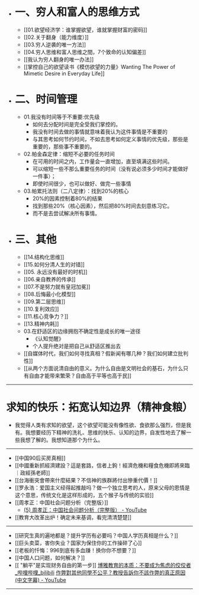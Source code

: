
- # 一、穷人和富人的思维方式
	- [[01.欲望经济学：谁掌握欲望，谁就掌握财富的密码]]
	- [[02.关于翻身（能力维度）]]
	- [[03.穷人逆袭的唯一方法]]
	- [[04.穷人思维和富人思维之間，7个致命的认知偏差]]
	- [[我认为穷人翻身的唯一办法]]
	- [[掌控自己的欲望读书《模仿欲望的力量》Wanting The Power of Mimetic Desire in Everyday Life]]
- # 二、时间管理
	- 01.我没有时间等于不重要:优先级
		- 如何去分配时间是完全受我们掌控的。
		- 我没有时间去做的事情就意味着我认为这件事情是不重要的
		- 与其思考如何节约时间，不如去思考如何定义事情的优先级，那些是重要的，那些事不重要的。
	- 02.帕金森定律：缩短不必要的任务时间
		- 在可用的时间之内，工作量会一直增加，直至填满这些时间。
		- 可以缩短一些不那么重要任务的时间（没有说必须多少时间才能做好一件事）；
		- 即使时间很少，也可以做好、做完一些事情
	- 03.帕累托法则（二八定律）：找到20%的核心
		- 20%的因素控制着80%的结果
		- 找到那些20%（核心因素），然后把80%时间去刻意练习它。
		- 而不是去尝试解决所有事情。
- # 三、其他
	- [[14.结构化思维]]
	- [[15.如何分清人生的对错]]
	- [[05. 永远没有最好的时机]]
	- [[06.亲自教养的传承]]
	- [[07.不是努力就有皇冠加冕]]
	- [[08.后悔最小化模型]]
	- [[09.第二层思维]]
	- [[10.复利效应]]
	- [[11.核心竞争力？]]
	- [[13.精神内耗]]
	- 03.在舒适区的边缘拥抱不确定性是成长的唯一途径
		- 《认知觉醒》
		- 个人提升绝对是把自己从舒适区推出去
	- [[自媒体时代，我们如何寻找真相？假新闻有哪几种？我们如何建立批判性]]
	- [[从两个方面说清自由的意义。为什么自由是文明社会的基石，为什么只有自由才能带来繁荣？自由高于平等也高于民]]

-----
# 求知的快乐：拓宽认知边界（精神食粮）
- 我觉得人类有求知的欲望，这个欲望可能没有像性欲、食欲那么强烈，但是我有。我想要经历下精神的洗礼、思维的快乐、认知的边界，自发性地去了解一些我想了解的。我想知道那个为什么。
-----
- [[中国90后买房真相]]
- [[中國重新抓經濟建設？這是套路，信者上鉤！經濟危機和糧食危機即將來臨｜政經孫老師]]
- [[台海衝突會帶來什麼結果？不信神的族群將付出慘重代價！]]
- [[罗永浩：爱国主义经得起推敲吗？做一个独立思考的人，原来父母的恩情是这个意思，传统文化是这样形成的，五个猴子与传统的实验]]
- [[周孝正：中国社会问题分析（完整版）]] 
	- [(5) 周孝正：中国社会问题分析（完整版） - YouTube](https://www.youtube.com/watch?v=q5TSmPlXkrY)
- [[教育大改革出炉！确定未来基调，看完清清楚楚]]

---

- [[研究生真的遍地都是？提升学历有必要吗？中国人学历真相是什么？]]
- [[巨头卖菜，害你失业？国家为保住你的工作操碎了心]] 
- [[老板的忏悔：996到底有多血赚！换你你不想要？]]
- [[中国人口问题，如何解决？]]
- [[ "躺平"是实现财务自由的第一步]]
  [博雅教育的本质：不要成为焦虑的佼佼者_哔哩哔哩_bilibili](https://www.bilibili.com/video/BV1d34y1p7j4?spm_id_from=333.999.0.0&vd_source=025a435f75f64171dd9cd96896be80a4)
  [作弊對其他同學不公平？教授告訴你不該作弊的真正原因 (中文字幕) - YouTube](https://www.youtube.com/watch?v=jCZsK5ZrwrQ)

----
